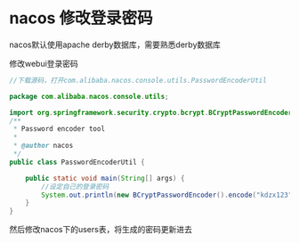 # nacos 修改登录密码

nacos默认使用apache derby数据库，需要熟悉derby数据库

修改webui登录密码

```java
//下载源码，打开com.alibaba.nacos.console.utils.PasswordEncoderUtil﻿​

package com.alibaba.nacos.console.utils;

import org.springframework.security.crypto.bcrypt.BCryptPasswordEncoder;
/**
 * Password encoder tool
 *
 * @author nacos
 */
public class PasswordEncoderUtil {

    public static void main(String[] args) {
        //设定自己的登录密码
        System.out.println(new BCryptPasswordEncoder().encode("kdzx123"));
    }
}

```

 然后修改nacos下的users表，将生成的密码更新进去 
